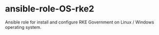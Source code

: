 # ansible-role-OS-rke2
Ansible role for install and configure RKE Government on Linux / Windows operating system.
